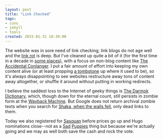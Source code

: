 ```yaml
---
layout: post
title: "Link Checked"
tags:
- cons
- jekyll
- tools
created: 2015-01-31 18:39:00
---
```

The website was in sore need of link checking; link blogs do not age well and the [link rot](http://en.wikipedia.org/wiki/Link_rot) is deep.  But I've cleaned up quite a bit of it (for the first time in a decade in [some places](/gkc/)), with a focus on non-blog content like [The Accidental Conlanger](/conlang/).  I put a fair amount of effort into keeping my own content alive (or at least propping [a tombstone](/aggregator/sources/24) up where it used to be), so it's always disappointing to see websites restructure away tons of content away altogether, or shuffle it around without putting in working redirects.

I believe the saddest loss to the Internet of geeky things is [The Darmok Dictionary](https://web.archive.org/web/20090426010545/http://rec.horus.at/trek/lists/darmok.html), which, though down for the eternal count, still persists in zombie form at the [Wayback Machine](https://archive.org/web/).  But Google does not return archival zombie texts when you search for [Shaka, when the walls fell](/conlang/sapir/shaka.html), only dead links to them.

Today we also registered for [Sasquan](http://sasquan.org) before prices go up and Hugo nominations close--not as a [Sad](https://bradrtorgersen.wordpress.com/2015/01/21/how-you-can-aid-the-valiant-sad-puppies-3-campaign/) [Puppies](http://www.scifiwright.com/2015/01/sad-puppies-3-the-ensaddening/) thing but because we're actually going and we may as well both save the cash and rock the vote.
